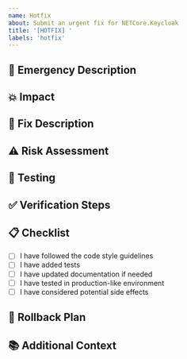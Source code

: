 ```yaml
---
name: Hotfix
about: Submit an urgent fix for NETCore.Keycloak
title: '[HOTFIX] '
labels: 'hotfix'
---
```


## 🚨 Emergency Description
<!-- Describe the critical issue being fixed -->

## 💥 Impact
<!-- Describe the impact of the issue on users -->

## 🔧 Fix Description
<!-- Describe your emergency fix -->

## ⚠️ Risk Assessment
<!-- Assess the risk of this hotfix -->

## 🧪 Testing
<!-- Describe how you tested the fix -->

## ✅ Verification Steps
<!-- Steps for reviewers to verify the fix -->

## 📋 Checklist
- [ ] I have followed the code style guidelines
- [ ] I have added tests
- [ ] I have updated documentation if needed
- [ ] I have tested in production-like environment
- [ ] I have considered potential side effects

## 🔄 Rollback Plan
<!-- Describe how to rollback this change if needed -->

## 📚 Additional Context
<!-- Add any other context about the hotfix here -->
